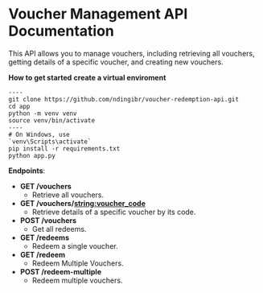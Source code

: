 # Voucher Management API Documentation

This API allows you to manage vouchers, including retrieving all vouchers, getting details of a specific voucher, and creating new vouchers.

**How to get started**
**create a virtual enviroment**
```
----
git clone https://github.com/ndingibr/voucher-redemption-api.git
cd app
python -m venv venv
source venv/bin/activate
----
# On Windows, use
`venv\Scripts\activate`
pip install -r requirements.txt
python app.py
```
**Endpoints**: 
- **GET /vouchers**
  - Retrieve all vouchers.
- **GET /vouchers/<string:voucher_code>**
  - Retrieve details of a specific voucher by its code.
- **POST /vouchers**
  - Get all redeems.
- **GET /redeems**
  - Redeem a single voucher.
- **GET /redeem**
  - Redeem Multiple Vouchers.
- **POST /redeem-multiple**
  - Redeem multiple vouchers.
